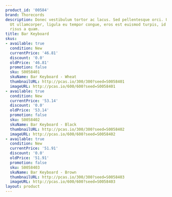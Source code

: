 ```yaml
---
product_id: '00584'
brand: Thorecords
description: Donec vestibulum tortor ac lacus. Sed pellentesque orci. Ut vitae turpis.
  Ut ullamcorper, ligula eu tempor congue, eros est euismod turpis, id tincidunt sapien
  risus a quam.
title: Bar Keyboard
skus:
- available: true
  condition: New
  currentPrice: '46.81'
  discount: '0.0'
  oldPrice: '46.81'
  promotion: false
  sku: S0058401
  skuName: Bar Keyboard - Wheat
  thumbnailURL: http://pcas.io/300/300?seed=S0058401
  imageURL: http://pcas.io/600/600?seed=S0058401
- available: true
  condition: New
  currentPrice: '53.14'
  discount: '0.0'
  oldPrice: '53.14'
  promotion: false
  sku: S0058402
  skuName: Bar Keyboard - Black
  thumbnailURL: http://pcas.io/300/300?seed=S0058402
  imageURL: http://pcas.io/600/600?seed=S0058402
- available: true
  condition: New
  currentPrice: '51.91'
  discount: '0.0'
  oldPrice: '51.91'
  promotion: false
  sku: S0058403
  skuName: Bar Keyboard - Brown
  thumbnailURL: http://pcas.io/300/300?seed=S0058403
  imageURL: http://pcas.io/600/600?seed=S0058403
layout: product
---
```

